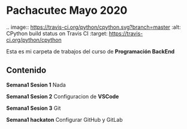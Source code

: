 # Pachacutec Mayo 2020
.. image:: https://travis-ci.org/python/cpython.svg?branch=master
   :alt: CPython build status on Travis CI
   :target: https://travis-ci.org/python/cpython
   
Esta es mi carpeta de trabajos del curso de **Programación BackEnd**

## Contenido
   
**Semana1 Sesion 1**
Nada

**Semana1 Sesion 2**
Configuracion de **VSCode**

**Semana1 Sesion 3**
Git

**Semana1 hackaton**
Configurar GitHub y GitLab
